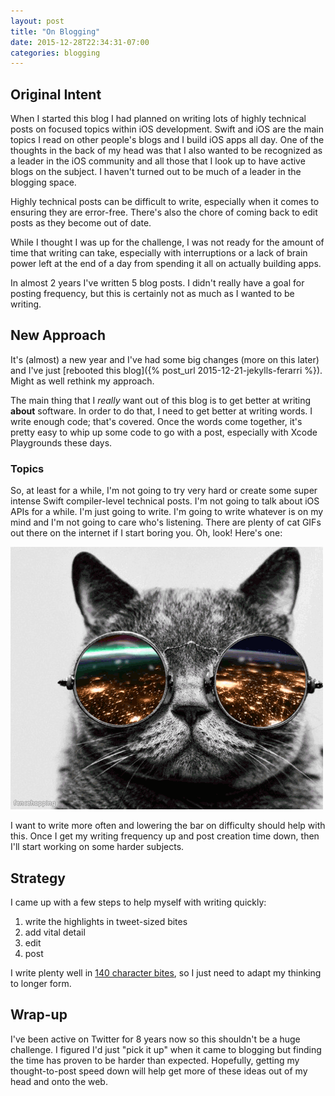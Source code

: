 ```yaml
---
layout: post
title: "On Blogging"
date: 2015-12-28T22:34:31-07:00
categories: blogging
---
```


## Original Intent

When I started this blog I had planned on writing lots of highly technical posts on focused topics within iOS development. Swift and iOS are the main topics I read on other people's blogs and I build iOS apps all day. One of the thoughts in the back of my head was that I also wanted to be recognized as a leader in the iOS community and all those that I look up to have active blogs on the subject. I haven't turned out to be much of a leader in the blogging space.

Highly technical posts can be difficult to write, especially when it comes to ensuring they are error-free. There's also the chore of coming back to edit posts as they become out of date.

While I thought I was up for the challenge, I was not ready for the amount of time that writing can take, especially with interruptions or a lack of brain power left at the end of a day from spending it all on actually building apps.

In almost 2 years I've written 5 blog posts. I didn't really have a goal for posting frequency, but this is certainly not as much as I wanted to be writing.

## New Approach

It's (almost) a new year and I've had some big changes (more on this later) and I've just [rebooted this blog]({% post_url 2015-12-21-jekylls-ferarri %}). Might as well rethink my approach.

The main thing that I _really_ want out of this blog is to get better at writing **about** software. In order to do that, I need to get better at writing words. I write enough code; that's covered. Once the words come together, it's pretty easy to whip up some code to go with a post, especially with Xcode Playgrounds these days.

### Topics

So, at least for a while, I'm not going to try very hard or create some super intense Swift compiler-level technical posts. I'm not going to talk about iOS APIs for a while. I'm just going to write. I'm going to write whatever is on my mind and I'm not going to care who's listening. There are plenty of cat GIFs out there on the internet if I start boring you. Oh, look! Here's one:

![](/images/cat.gif "Cat GIF")

I want to write more often and lowering the bar on difficulty should help with this. Once I get my writing frequency up and post creation time down, then I'll start working on some harder subjects.

## Strategy

I came up with a few steps to help myself with writing quickly:

1. write the highlights in tweet-sized bites
2. add vital detail
3. edit
4. post

I write plenty well in [140 character bites](https://twitter.com/phatblat "My tweets"), so I just need to adapt my thinking to longer form.

## Wrap-up

I've been active on Twitter for 8 years now so this shouldn't be a huge challenge. I figured I'd just "pick it up" when it came to blogging but finding the time has proven to be harder than expected. Hopefully, getting my thought-to-post speed down will help get more of these ideas out of my head and onto the web.


